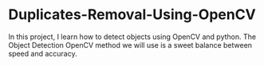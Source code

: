 # Duplicates-Removal-Using-OpenCV

In this project, I learn how to detect objects using OpenCV and python. The Object Detection OpenCV method we will use is a sweet balance between speed and accuracy.
